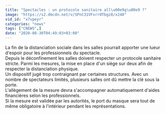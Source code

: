 ```yaml
---
title: "Spectacles : un protocole sanitaire all\u00e9g\u00e9 ?"
image: "https://s2.dmcdn.net/v/SPnC31VFxrrOTbgz8/x240"
vid_id: "x7vpeyr"
categories: "news"
tags: ["CNEWS",]
date: "2020-08-30T04:49:03+03:00"
---
```

La fin de la distanciation sociale dans les salles pourrait apporter une lueur d'espoir pour les professionnels du spectacle.  <br>Depuis le déconfinement les salles doivent respecter un protocole sanitaire stricte. Parmi les mesures, la mise en place d'un siège sur deux afin de respecter la distanciation physique.  <br>Un dispositif jugé trop contraignant par certaines structures. Avec un nombre de spectateurs limités, plusieurs salles ont dû mettre la clé sous la porte.  <br>L'allègement de la mesure devra s'accompagner automatiquement d'aides financières selon les professionnels.   <br>Si la mesure est validée par les autorités, le port du masque sera tout de même obligatoire à l'intérieur pendant les représentations.
